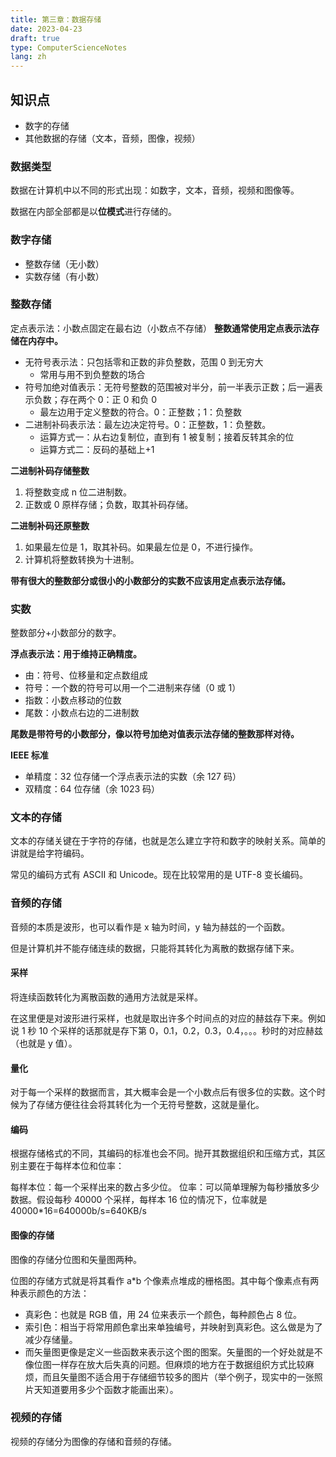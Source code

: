 ```yaml
---
title: 第三章：数据存储
date: 2023-04-23
draft: true
type: ComputerScienceNotes
lang: zh
---
```


## 知识点

- 数字的存储
- 其他数据的存储（文本，音频，图像，视频）

### 数据类型

数据在计算机中以不同的形式出现：如数字，文本，音频，视频和图像等。

数据在内部全部都是以**位模式**进行存储的。

### 数字存储

- 整数存储（无小数）
- 实数存储（有小数）

### 整数存储

定点表示法：小数点固定在最右边（小数点不存储）
**整数通常使用定点表示法存储在内存中。**

- 无符号表示法：只包括零和正数的非负整数，范围 0 到无穷大
  - 常用与用不到负整数的场合
- 符号加绝对值表示：无符号整数的范围被对半分，前一半表示正数；后一遍表示负数；存在两个 0：正 0 和负 0
  - 最左边用于定义整数的符合。0：正整数；1：负整数
- 二进制补码表示法：最左边决定符号。0：正整数，1：负整数。
  - 运算方式一：从右边复制位，直到有 1 被复制；接着反转其余的位
  - 运算方式二：反码的基础上+1

**二进制补码存储整数**

1. 将整数变成 n 位二进制数。
2. 正数或 0 原样存储；负数，取其补码存储。

**二进制补码还原整数**

1. 如果最左位是 1，取其补码。如果最左位是 0，不进行操作。
2. 计算机将整数转换为十进制。

**带有很大的整数部分或很小的小数部分的实数不应该用定点表示法存储。**

### 实数

整数部分+小数部分的数字。

**浮点表示法：用于维持正确精度。**

- 由：符号、位移量和定点数组成
- 符号：一个数的符号可以用一个二进制来存储（0 或 1）
- 指数：小数点移动的位数
- 尾数：小数点右边的二进制数

**尾数是带符号的小数部分，像以符号加绝对值表示法存储的整数那样对待。**

**IEEE 标准**

- 单精度：32 位存储一个浮点表示法的实数（余 127 码）
- 双精度：64 位存储（余 1023 码）

### 文本的存储

文本的存储关键在于字符的存储，也就是怎么建立字符和数字的映射关系。简单的讲就是给字符编码。

常见的编码方式有 ASCII 和 Unicode。现在比较常用的是 UTF-8 变长编码。

### 音频的存储

音频的本质是波形，也可以看作是 x 轴为时间，y 轴为赫兹的一个函数。

但是计算机并不能存储连续的数据，只能将其转化为离散的数据存储下来。

#### 采样

将连续函数转化为离散函数的通用方法就是采样。

在这里便是对波形进行采样，也就是取出许多个时间点的对应的赫兹存下来。例如说 1 秒 10 个采样的话那就是存下第 0，0.1，0.2，0.3，0.4，。。。秒时的对应赫兹（也就是 y 值）。

#### 量化

对于每一个采样的数据而言，其大概率会是一个小数点后有很多位的实数。这个时候为了存储方便往往会将其转化为一个无符号整数，这就是量化。

#### 编码

根据存储格式的不同，其编码的标准也会不同。抛开其数据组织和压缩方式，其区别主要在于每样本位和位率：

每样本位：每一个采样出来的数占多少位。
位率：可以简单理解为每秒播放多少数据。假设每秒 40000 个采样，每样本 16 位的情况下，位率就是 40000\*16=640000b/s=640KB/s

#### 图像的存储

图像的存储分位图和矢量图两种。

位图的存储方式就是将其看作 a\*b 个像素点堆成的栅格图。其中每个像素点有两种表示颜色的方法：

- 真彩色：也就是 RGB 值，用 24 位来表示一个颜色，每种颜色占 8 位。
- 索引色：相当于将常用颜色拿出来单独编号，并映射到真彩色。这么做是为了减少存储量。
- 而矢量图更像是定义一些函数来表示这个图的图案。矢量图的一个好处就是不像位图一样存在放大后失真的问题。但麻烦的地方在于数据组织方式比较麻烦，而且矢量图不适合用于存储细节较多的图片（举个例子，现实中的一张照片天知道要用多少个函数才能画出来）。

### 视频的存储

视频的存储分为图像的存储和音频的存储。
